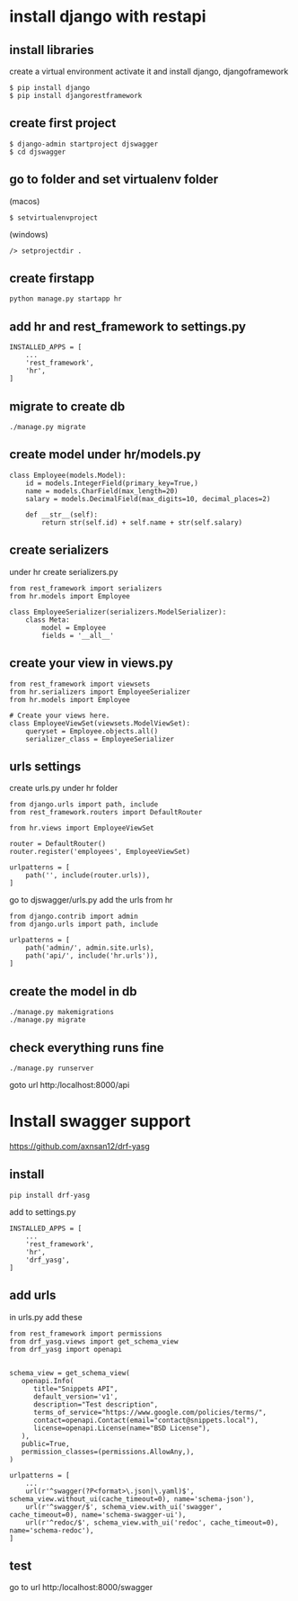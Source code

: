 # install django with restapi
## install libraries
create a virtual environment activate it and install django, djangoframework
```
$ pip install django
$ pip install djangorestframework
```

## create first project
```
$ django-admin startproject djswagger
$ cd djswagger
```
## go to folder and set virtualenv folder   
(macos)
```
$ setvirtualenvproject
```
(windows)
```
/> setprojectdir .
```
## create firstapp
```
python manage.py startapp hr
```
## add hr and rest_framework to settings.py
```
INSTALLED_APPS = [
	...
    'rest_framework',
    'hr',
]
```
## migrate to create db
```
./manage.py migrate
```

## create model under hr/models.py
```
class Employee(models.Model):
    id = models.IntegerField(primary_key=True,)
    name = models.CharField(max_length=20)
    salary = models.DecimalField(max_digits=10, decimal_places=2)

    def __str__(self):
        return str(self.id) + self.name + str(self.salary)
```

## create serializers
under hr create serializers.py
```
from rest_framework import serializers
from hr.models import Employee

class EmployeeSerializer(serializers.ModelSerializer):
    class Meta:
        model = Employee
        fields = '__all__'
```

## create your view in views.py
```
from rest_framework import viewsets
from hr.serializers import EmployeeSerializer
from hr.models import Employee

# Create your views here.
class EmployeeViewSet(viewsets.ModelViewSet):
    queryset = Employee.objects.all()
    serializer_class = EmployeeSerializer
```

## urls settings
create urls.py under hr folder
```
from django.urls import path, include
from rest_framework.routers import DefaultRouter

from hr.views import EmployeeViewSet

router = DefaultRouter()
router.register('employees', EmployeeViewSet)

urlpatterns = [
    path('', include(router.urls)),
]
```
go to djswagger/urls.py add the urls from hr
```
from django.contrib import admin
from django.urls import path, include

urlpatterns = [
    path('admin/', admin.site.urls),
    path('api/', include('hr.urls')),
]
```
## create the model in db
```
./manage.py makemigrations
./manage.py migrate
```

## check everything runs fine 
```
./manage.py runserver
```
goto url http:/localhost:8000/api

# Install swagger support
https://github.com/axnsan12/drf-yasg

## install
```
pip install drf-yasg
```
add to settings.py
```
INSTALLED_APPS = [
	...
    'rest_framework',
    'hr',
    'drf_yasg',
]
```
## add urls
in urls.py add these
```
from rest_framework import permissions
from drf_yasg.views import get_schema_view
from drf_yasg import openapi


schema_view = get_schema_view(
   openapi.Info(
      title="Snippets API",
      default_version='v1',
      description="Test description",
      terms_of_service="https://www.google.com/policies/terms/",
      contact=openapi.Contact(email="contact@snippets.local"),
      license=openapi.License(name="BSD License"),
   ),
   public=True,
   permission_classes=(permissions.AllowAny,),
)

urlpatterns = [
    ...
    url(r'^swagger(?P<format>\.json|\.yaml)$', schema_view.without_ui(cache_timeout=0), name='schema-json'),
    url(r'^swagger/$', schema_view.with_ui('swagger', cache_timeout=0), name='schema-swagger-ui'),
    url(r'^redoc/$', schema_view.with_ui('redoc', cache_timeout=0), name='schema-redoc'),
]
```

## test
go to url http:/localhost:8000/swagger